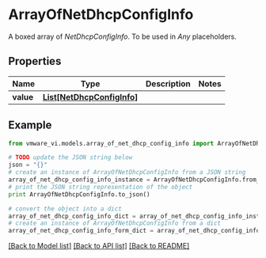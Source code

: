 # ArrayOfNetDhcpConfigInfo

A boxed array of *NetDhcpConfigInfo*. To be used in *Any* placeholders. 

## Properties
Name | Type | Description | Notes
------------ | ------------- | ------------- | -------------
**value** | [**List[NetDhcpConfigInfo]**](NetDhcpConfigInfo.md) |  | 

## Example

```python
from vmware_vi.models.array_of_net_dhcp_config_info import ArrayOfNetDhcpConfigInfo

# TODO update the JSON string below
json = "{}"
# create an instance of ArrayOfNetDhcpConfigInfo from a JSON string
array_of_net_dhcp_config_info_instance = ArrayOfNetDhcpConfigInfo.from_json(json)
# print the JSON string representation of the object
print ArrayOfNetDhcpConfigInfo.to_json()

# convert the object into a dict
array_of_net_dhcp_config_info_dict = array_of_net_dhcp_config_info_instance.to_dict()
# create an instance of ArrayOfNetDhcpConfigInfo from a dict
array_of_net_dhcp_config_info_form_dict = array_of_net_dhcp_config_info.from_dict(array_of_net_dhcp_config_info_dict)
```
[[Back to Model list]](../README.md#documentation-for-models) [[Back to API list]](../README.md#documentation-for-api-endpoints) [[Back to README]](../README.md)


